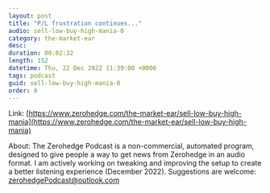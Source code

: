 ```yaml
---
layout: post
title: "P/L frustration continues..."
audio: sell-low-buy-high-mania-0
category: the-market-ear
desc: 
duration: 00:02:32
length: 152
datetime: Thu, 22 Dec 2022 11:39:00 +0000
tags: podcast
guid: sell-low-buy-high-mania-0
order: 0
---
```



Link: [https://www.zerohedge.com/the-market-ear/sell-low-buy-high-mania](https://www.zerohedge.com/the-market-ear/sell-low-buy-high-mania)

About: The Zerohedge Podcast is a non-commercial, automated program, designed to give people a way to get news from Zerohedge in an audio format.  I am actively working on tweaking and improving the setup to create a better listening experience (December 2022).  Suggestions are welcome: [zerohedgePodcast@outlook.com](mailto:zerohedgePodcast@outlook.com)